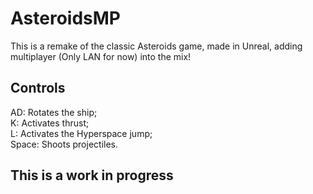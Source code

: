 # AsteroidsMP

This is a remake of the classic Asteroids game, made in Unreal, adding multiplayer (Only LAN for now) into the mix!

## Controls
AD: Rotates the ship;  <br>
K: Activates thrust;  <br>
L: Activates the Hyperspace jump;  <br>
Space: Shoots projectiles.  <br>

## This is a work in progress
